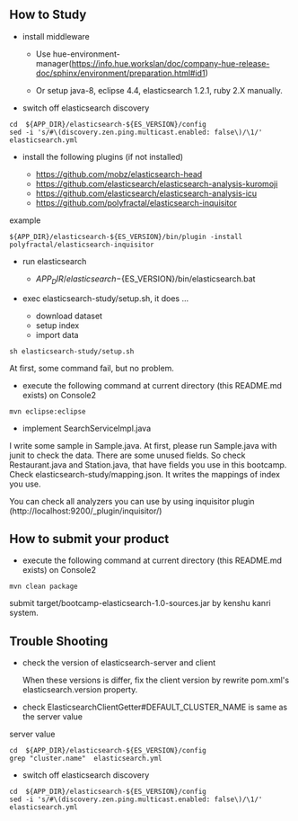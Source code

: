 
How to Study
------------------------------------

- install middleware

	- Use hue-environment-manager(https://info.hue.workslan/doc/company-hue-release-doc/sphinx/environment/preparation.html#id1)

	- Or setup java-8, eclipse 4.4, elasticsearch 1.2.1, ruby 2.X manually.

- switch off elasticsearch discovery

```
cd  ${APP_DIR}/elasticsearch-${ES_VERSION}/config
sed -i 's/#\(discovery.zen.ping.multicast.enabled: false\)/\1/' elasticsearch.yml
```

- install the following plugins (if not installed)

	- https://github.com/mobz/elasticsearch-head
	- https://github.com/elasticsearch/elasticsearch-analysis-kuromoji
	- https://github.com/elasticsearch/elasticsearch-analysis-icu
	- https://github.com/polyfractal/elasticsearch-inquisitor

example

```
${APP_DIR}/elasticsearch-${ES_VERSION}/bin/plugin -install polyfractal/elasticsearch-inquisitor
```

- run elasticsearch

	- ${APP_DIR}/elasticsearch-${ES_VERSION}/bin/elasticsearch.bat

- exec elasticsearch-study/setup.sh, it does ...

	- download dataset
	- setup index
	- import data

```
sh elasticsearch-study/setup.sh
```

At first, some command fail, but no problem.

- execute the following command at current directory (this README.md exists) on Console2

```
mvn eclipse:eclipse
```

- implement SearchServiceImpl.java

I write some sample in Sample.java.
At first, please run Sample.java with junit to check the data.
There are some unused fields. So check Restaurant.java and Station.java, that have fields you use in this bootcamp.
Check elasticsearch-study/mapping.json. It writes the mappings of index you use.

You can check all analyzers you can use by using inquisitor plugin (http://localhost:9200/_plugin/inquisitor/)

How to submit your product
------------------------------------

- execute the following command at current directory (this README.md exists) on Console2

```
mvn clean package
```

submit target/bootcamp-elasticsearch-1.0-sources.jar by kenshu kanri system.

Trouble Shooting
------------------------------------

- check the version of elasticsearch-server and client

	When these versions is differ, fix the client version by rewrite pom.xml's elasticsearch.version property.

- check ElasticsearchClientGetter#DEFAULT_CLUSTER_NAME is same as the server value

server value
```
cd  ${APP_DIR}/elasticsearch-${ES_VERSION}/config
grep "cluster.name"  elasticsearch.yml
```

- switch off elasticsearch discovery

```
cd  ${APP_DIR}/elasticsearch-${ES_VERSION}/config
sed -i 's/#\(discovery.zen.ping.multicast.enabled: false\)/\1/' elasticsearch.yml
```
